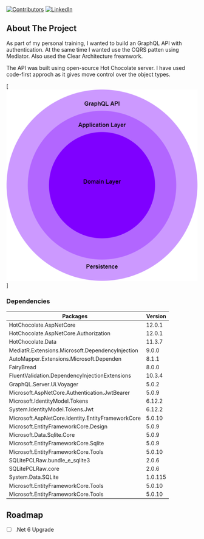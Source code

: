 [![Contributors][contributors-shield]][contributors-url]
[![LinkedIn][linkedin-shield]][linkedin-url]

<!-- ABOUT THE PROJECT -->
## About The Project

As part of my personal training, I wanted to build an GraphQL API with authentication. At the same time I wanted use the CQRS patten using Mediator. Also used the Clear Architecture freamwork.

The API was built using open-source Hot Chocolate server. I have used code-first approch as it gives move control over the object types.

[![Clean Architecture][architecture]]

### Dependencies

| Packages | Version |
| ------------ | ---------------- |
|     HotChocolate.AspNetCore |              12.0.1 |
|     HotChocolate.AspNetCore.Authorization |             12.0.1 |
|     HotChocolate.Data |              11.3.7 |
|     MediatR.Extensions.Microsoft.DependencyInjection |               9.0.0 |
|     AutoMapper.Extensions.Microsoft.Dependen |               8.1.1 |
|     FairyBread |               8.0.0 |
|     FluentValidation.DependencyInjectionExtensions |               10.3.4 |
|     GraphQL.Server.Ui.Voyager |               5.0.2 |
|     Microsoft.AspNetCore.Authentication.JwtBearer|               5.0.9 |
|     Microsoft.IdentityModel.Tokens |               6.12.2 |
|     System.IdentityModel.Tokens.Jwt |               6.12.2 |
|     Microsoft.AspNetCore.Identity.EntityFrameworkCore |               5.0.10 |
|     Microsoft.EntityFrameworkCore.Design |               5.0.9 |
|     Microsoft.Data.Sqlite.Core |              5.0.9 |
|     Microsoft.EntityFrameworkCore.Sqlite |               5.0.9 |
|     Microsoft.EntityFrameworkCore.Tools |               5.0.10 |
|     SQLitePCLRaw.bundle_e_sqlite3 |               2.0.6 |
|     SQLitePCLRaw.core |               2.0.6 |
|     System.Data.SQLite |               1.0.115 |
|     Microsoft.EntityFrameworkCore.Tools |               5.0.10 |
|     Microsoft.EntityFrameworkCore.Tools |               5.0.10 |

<!-- ROADMAP -->
## Roadmap

- [ ] .Net 6 Upgrade

<!-- MARKDOWN LINKS & IMAGES -->
<!-- https://www.markdownguide.org/basic-syntax/#reference-style-links -->
[contributors-shield]: https://img.shields.io/github/contributors/asprna/musicstore?style=for-the-badge
[contributors-url]: https://github.com/asprna/musicstore/graphs/contributors
[linkedin-shield]: https://img.shields.io/badge/-LinkedIn-black.svg?style=for-the-badge&logo=linkedin&colorB=555
[linkedin-url]: https://www.linkedin.com/in/asanka-ash-nawagamuwage-30b2295/
[architecture]: images/clean-architecture.png